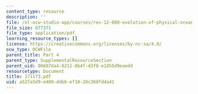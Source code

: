 ```yaml
---
content_type: resource
description: ''
file: /ol-ocw-studio-app/courses/res-12-000-evolution-of-physical-oceanography-spring-2007/a52fa5d9e400ddb6ef1028c368fd4a41_171173.pdf
file_size: 877371
file_type: application/pdf
learning_resource_types: []
license: https://creativecommons.org/licenses/by-nc-sa/4.0/
ocw_type: OCWFile
parent_title: Part 4
parent_type: SupplementalResourceSection
parent_uid: 00687da4-8211-8b4f-d3f8-e1855d9eaedd
resourcetype: Document
title: 171173.pdf
uid: a52fa5d9-e400-ddb6-ef10-28c368fd4a41
---
```

